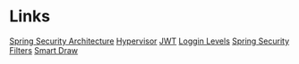 # Links


[Spring Security Architecture](https://www.javainuse.com/webseries/spring-security-jwt/chap3)
[Hypervisor](https://www.geeksforgeeks.org/hypervisor/)
[JWT](https://www.javainuse.com/spring/boot-jwt)
[Loggin Levels](https://howtodoinjava.com/spring-boot2/logging/configure-logging-application-yml/#:~:text=Set%20logging%20level,-When%20a%20message&text=yml%20file%2C%20you%20can%20define,%2C%20ERROR%20%2C%20FATAL%20%2C%20OFF%20.)
[Spring Security Filters](https://stackoverflow.com/questions/41480102/how-spring-security-filter-chain-works)
[Smart Draw](https://cloud.smartdraw.com/)
[]()
[]()
[]()
[]()
[]()
[]()
[]()
[]()
[]()
[]()
[]()
[]()
[]()
[]()
[]()
[]()
[]()
[]()
[]()
[]()
[]()
[]()
[]()
[]()
[]()
[]()
[]()
[]()
[]()
[]()
[]()
[]()
[]()
[]()
[]()
[]()
[]()
[]()
[]()
[]()
[]()
[]()
[]()
[]()
[]()
[]()
[]()
[]()
[]()
[]()
[]()
[]()
[]()
[]()
[]()
[]()
[]()
[]()
[]()
[]()
[]()
[]()
[]()
[]()
[]()
[]()
[]()
[]()
[]()
[]()
[]()
[]()
[]()
[]()
[]()
[]()
[]()
[]()
[]()
[]()
[]()
[]()
[]()
[]()
[]()
[]()
[]()
[]()
[]()
[]()
[]()
[]()
[]()
[]()
[]()
[]()
[]()
[]()
[]()
[]()
[]()
[]()
[]()
[]()
[]()
[]()
[]()
[]()
[]()
[]()
[]()
[]()
[]()
[]()
[]()
[]()
[]()
[]()
[]()
[]()
[]()
[]()
[]()
[]()
[]()
[]()
[]()
[]()
[]()
[]()
[]()
[]()
[]()
[]()
[]()
[]()
[]()
[]()
[]()
[]()
[]()
[]()
[]()
[]()
[]()
[]()
[]()
[]()
[]()
[]()
[]()
[]()
[]()
[]()
[]()
[]()
[]()
[]()
[]()
[]()
[]()
[]()
[]()
[]()
[]()
[]()
[]()
[]()
[]()
[]()
[]()
[]()
[]()
[]()
[]()
[]()
[]()
[]()
[]()
[]()
[]()
[]()
[]()
[]()
[]()
[]()
[]()
[]()
[]()
[]()
[]()
[]()
[]()
[]()
[]()
[]()
[]()
[]()
[]()
[]()
[]()
[]()
[]()
[]()
[]()
[]()
[]()
[]()
[]()
[]()
[]()
[]()
[]()
[]()
[]()
[]()
[]()
[]()
[]()
[]()
[]()
[]()
[]()
[]()
[]()
[]()
[]()
[]()
[]()
[]()
[]()
[]()
[]()
[]()
[]()
[]()
[]()
[]()
[]()
[]()
[]()
[]()
[]()
[]()
[]()
[]()
[]()
[]()
[]()
[]()
[]()
[]()
[]()
[]()
[]()
[]()
[]()
[]()
[]()
[]()
[]()
[]()
[]()
[]()
[]()
[]()
[]()
[]()
[]()
[]()
[]()
[]()
[]()
[]()
[]()
[]()
[]()
[]()
[]()
[]()
[]()
[]()
[]()
[]()
[]()
[]()
[]()
[]()
[]()
[]()
[]()
[]()
[]()
[]()
[]()
[]()
[]()
[]()
[]()
[]()
[]()
[]()
[]()
[]()
[]()
[]()
[]()
[]()
[]()
[]()
[]()
[]()
[]()
[]()
[]()
[]()
[]()
[]()
[]()
[]()
[]()
[]()
[]()
[]()
[]()
[]()
[]()
[]()
[]()
[]()
[]()
[]()
[]()
[]()
[]()
[]()
[]()
[]()
[]()
[]()
[]()
[]()
[]()
[]()
[]()
[]()
[]()
[]()
[]()
[]()
[]()
[]()
[]()
[]()
[]()
[]()
[]()
[]()
[]()
[]()
[]()
[]()
[]()
[]()
[]()
[]()
[]()
[]()
[]()
[]()
[]()
[]()
[]()
[]()
[]()
[]()
[]()
[]()
[]()
[]()
[]()
[]()
[]()
[]()
[]()
[]()
[]()
[]()
[]()
[]()
[]()
[]()
[]()
[]()
[]()
[]()
[]()
[]()
[]()
[]()
[]()
[]()
[]()
[]()
[]()
[]()
[]()
[]()
[]()
[]()
[]()
[]()
[]()
[]()
[]()
[]()
[]()
[]()
[]()
[]()
[]()
[]()
[]()
[]()
[]()
[]()
[]()
[]()
[]()
[]()
[]()
[]()
[]()
[]()
[]()
[]()
[]()
[]()
[]()
[]()
[]()
[]()
[]()
[]()
[]()
[]()
[]()
[]()
[]()
[]()
[]()
[]()
[]()
[]()
[]()
[]()
[]()
[]()
[]()
[]()
[]()
[]()
[]()
[]()
[]()
[]()
[]()
[]()
[]()
[]()
[]()
[]()
[]()
[]()
[]()
[]()
[]()
[]()
[]()
[]()
[]()
[]()
[]()
[]()
[]()
[]()
[]()
[]()
[]()
[]()
[]()
[]()
[]()
[]()
[]()
[]()
[]()
[]()
[]()
[]()
[]()
[]()
[]()
[]()
[]()
[]()
[]()
[]()
[]()
[]()
[]()
[]()
[]()
[]()
[]()
[]()
[]()
[]()
[]()
[]()
[]()
[]()